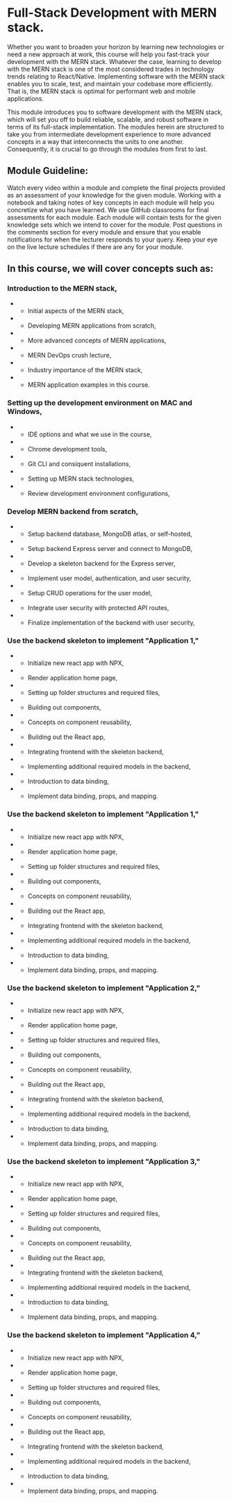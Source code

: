 # Full-Stack Development with MERN stack.
Whether you want to broaden your horizon by learning new technologies or need a new approach at work, this course will help you fast-track your development with the MERN stack. Whatever the case, learning to develop with the MERN stack is one of the most considered trades in technology trends relating to React/Native. Implementing software with the MERN stack enables you to scale, test, and maintain your codebase more efficiently. That is, the MERN stack is optimal for performant web and mobile applications.

This module introduces you to software development with the MERN stack, which will set you off to build reliable, scalable, and robust software in terms of its full-stack implementation. The modules herein are structured to take you from intermediate development experience to more advanced concepts in a way that interconnects the units to one another. Consequently, it is crucial to go through the modules from first to last. 

## Module Guideline:

Watch every video within a module and complete the final projects provided as an assessment of your knowledge for the given module.
Working with a notebook and taking notes of key concepts in each module will help you concretize what you have learned.
We use GitHub classrooms for final assessments for each module. Each module will contain tests for the given knowledge sets which we intend to cover for the module.
Post questions in the comments section for every module and ensure that you enable notifications for when the lecturer responds to your query.
Keep your eye on the live lecture schedules if there are any for your module.

## In this course, we will cover concepts such as:

### Introduction to the MERN stack,
- - Initial aspects of the MERN stack,
- - Developing MERN applications from scratch,
- - More advanced concepts of MERN applications,
- - MERN DevOps crush lecture,
- - Industry importance of the MERN stack,
- - MERN application examples in this course.

### Setting up the development environment on MAC and Windows,
- - IDE options and what we use in the course,
- - Chrome development tools,
- - Git CLI and consiquent installations,
- - Setting up MERN stack technologies,
- - Review development environment configurations,

### Develop MERN backend from scratch,
- - Setup backend database, MongoDB atlas, or self-hosted,
- - Setup backend Express server and connect to MongoDB,
- - Develop a skeleton backend for the Express server,
- - Implement user model, authentication, and user security,
- - Setup CRUD operations for the user model,
- - Integrate user security with protected API routes,
- - Finalize implementation of the backend with user security,

### Use the backend skeleton to implement "Application 1,"
- - Initialize new react app with NPX,
- - Render application home page,
- - Setting up folder structures and required files,
- - Building out components,
- - Concepts on component reusability,
- - Building out the React app,
- - Integrating frontend with the skeleton backend,
- - Implementing additional required models in the backend,
- - Introduction to data binding,
- - Implement data binding, props, and mapping.

### Use the backend skeleton to implement "Application 1,"
- - Initialize new react app with NPX,
- - Render application home page,
- - Setting up folder structures and required files,
- - Building out components,
- - Concepts on component reusability,
- - Building out the React app,
- - Integrating frontend with the skeleton backend,
- - Implementing additional required models in the backend,
- - Introduction to data binding,
- - Implement data binding, props, and mapping.

### Use the backend skeleton to implement "Application 2,"
- - Initialize new react app with NPX,
- - Render application home page,
- - Setting up folder structures and required files,
- - Building out components,
- - Concepts on component reusability,
- - Building out the React app,
- - Integrating frontend with the skeleton backend,
- - Implementing additional required models in the backend,
- - Introduction to data binding,
- - Implement data binding, props, and mapping.

### Use the backend skeleton to implement "Application 3,"
- - Initialize new react app with NPX,
- - Render application home page,
- - Setting up folder structures and required files,
- - Building out components,
- - Concepts on component reusability,
- - Building out the React app,
- - Integrating frontend with the skeleton backend,
- - Implementing additional required models in the backend,
- - Introduction to data binding,
- - Implement data binding, props, and mapping.

### Use the backend skeleton to implement "Application 4,"
- - Initialize new react app with NPX,
- - Render application home page,
- - Setting up folder structures and required files,
- - Building out components,
- - Concepts on component reusability,
- - Building out the React app,
- - Integrating frontend with the skeleton backend,
- - Implementing additional required models in the backend,
- - Introduction to data binding,
- - Implement data binding, props, and mapping.
